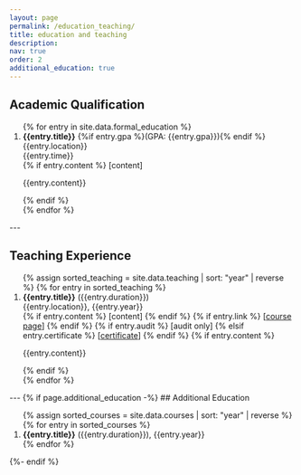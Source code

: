```yaml
---
layout: page
permalink: /education_teaching/
title: education and teaching
description:
nav: true
order: 2
additional_education: true
---
```

## Academic Qualification
<div class="row">
  <div class="education col-sm-12">
	<ol>
		{% for entry in site.data.formal_education %}
		<li>		
			<b>{{entry.title}}</b> {%if entry.gpa %}(GPA: {{entry.gpa}}){% endif %}<br>
			{{entry.location}}<br>
			{{entry.time}}<br>
			{% if entry.content %}
		    <span class="links">
		      [<a class="featured_content">content</a>]
		    </span>
	        <span class="featured_content hidden">
	    	  <p>{{entry.content}}</p>
			</span>
			{% endif %}
		</li>
		{% endfor %}
	</ol>
  </div>
</div>
---

## Teaching Experience
<div class="row">
  <div class="education col-sm-12">
	<ol>
		{% assign sorted_teaching = site.data.teaching | sort: "year" | reverse %}
		{% for entry in sorted_teaching %}
		<li>		
			<b>{{entry.title}}</b> ({{entry.duration}})<br>
			{{entry.location}}, {{entry.year}}<br>
		    <span class="links">
		      {% if entry.content %}
		      [<a class="featured_content">content</a>]
		      {% endif %}
		      {% if entry.link %}
		      [<a href="{{entry.link}}" class="course_link">course page</a>]
		      {% endif %}
		      {% if entry.audit %}
		      [<a class="certificate">audit only</a>]
  		      {% elsif entry.certificate %}
		      [<a href="{{ entry.certificate | prepend: '/assets/pdf/' | relative_url }}" target="_blank" class="certificate">certificate</a>]
		      {% endif %}
		    </span>
		    {% if entry.content %}
	        <span class="featured_content hidden">
	    	  <p>{{entry.content}}</p>
			</span>
			{% endif %}
		</li>
		{% endfor %}
	</ol>
  </div>
</div>
---
{% if page.additional_education -%}
## Additional Education
<div class="row">
  <div class="education col-sm-12">
	<ol>
		{% assign sorted_courses = site.data.courses | sort: "year" | reverse %}
		{% for entry in sorted_courses %}
		<li>		
			<b>{{entry.title}}</b> ({{entry.duration}}), <!--{{entry.location}},-->{{entry.year}}
		    <!-- <span class="links">
		      {% if entry.content %}
		      [<a class="featured_content">content</a>]
		      {% endif %}
		      {% if entry.link %}
		      [<a href="{{entry.link}}" class="course_link">course page</a>]
		      {% endif %}
		      {% if entry.audit %}
		      [<a class="audit">audit only</a>]
  		      {% elsif entry.certificate %}
		      [<a href="{{ entry.certificate | prepend: '/assets/pdf/' | relative_url }}" target="_blank" class="certificate">certificate</a>]
		      {% endif %}
		    </span>
		    {% if entry.content %}
	        <span class="featured_content hidden">
	    	  <p>{{entry.content}}</p>
			</span>
			{% endif %} -->
		</li>
		{% endfor %}
	</ol>
  </div>
</div>
{%- endif %}